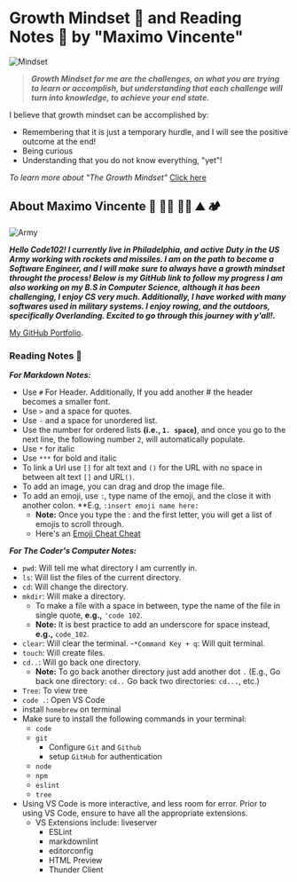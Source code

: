 # Growth Mindset 🧠 and Reading Notes 📖  by "Maximo Vincente"

![Mindset](https://user-images.githubusercontent.com/103771906/182227987-20cfba6c-b11a-467b-82b5-7864a624e54c.jpeg)

> ***Growth Mindset for me are the challenges, on what you are trying to learn or accomplish, but understanding that each challenge will turn into knowledge, to achieve your end state.*** 

I believe that growth mindset can be accomplished by:

- Remembering that it is just a temporary hurdle, and I will see the positive outcome at the end!
- Being curious
- Understanding that you do not know everything, "yet"!

*To learn more about "The Growth Mindset"* [Click here](https://codefellows.github.io/common_curriculum/career_coaching/common/professional-competencies) 




## About Maximo Vincente 🚀 👨‍💻 🚣‍♂️ ⛰️ 🏕️
![Army](https://user-images.githubusercontent.com/103771906/182265368-b468a297-35e7-43de-800a-8a25b149c09a.jpg)


***Hello Code102! I currently live in Philadelphia, and active Duty in the US Army working with rockets and missiles. I am on the path to become a Software Engineer, and I will make sure to always have a growth mindset throught the process! Below is my GitHub link to follow my progress I am also working on my B.S in Computer Science, although it has been challenging, I enjoy CS very much. Additionally, I have worked with many softwares used in military systems. I enjoy rowing, and the outdoors, specifically Overlanding. Excited to go through this journey with y'all!.***

[My GitHub Portfolio](https://github.com/MaximoVincente/).


### Reading Notes 📖

***For Markdown Notes:***

- Use `#` For Header. Additionally, If you add another # the header becomes a smaller font.
- Use `>` and a space for quotes.
- Use `-` and a space for unordered list.
- Use the number for ordered lists **(i.e., `1. space`)**, and once you go to the next line, the following number `2`, will automatically populate. 
- Use `*` for italic
- Use `***` for bold and italic
- To link a Url use `[]` for alt text and `()` for the URL with no space in between alt text `[]` and URL`()`.
- To add an image, you can drag and drop the image file. 
- To add an emoji, use `:`, type name of the emoji, and the close it with another colon. **E.g, `:insert emoji name here:`
   - **Note:** Once you type the : and the first letter, you will get a list of emojis to scroll through. 
   - Here's an [Emoji Cheat Cheat](https://github.com/ikatyang/emoji-cheat-sheet/blob/master/README.md)

***For The Coder's Computer Notes:***

- `pwd`: Will tell me what directory I am currently in.
- `ls`: Will list the files of the current directory.
- `cd`: Will change the directory.
- `mkdir`: Will make a directory.
   - To make a file with a space in between, type the name of the file in single quote, **e.g.,** `'code 102`.
   - **Note:** It is best practice to add an underscore for space instead, **e.g.,** `code_102`. 
- `clear`: Will clear the terminal.
-`*Command Key + q`: Will quit terminal.
- `touch`: Will create files.
- `cd..`: Will go back one directory.
   - **Note:** To go back another directory just add another dot `.`  (E.g., Go back one directory: `cd..` Go back two directories: `cd...`, etc.)
- `Tree`: To view tree 
- `code .`: Open VS Code
- install `homebrew` on terminal
- Make sure to install the following commands in your terminal:
   - `code`
   - `git`
      - Configure `Git` and `Github`
      - setup `GitHub` for authentication
   - `node`
   - `npm`
   - `eslint`
   - `tree`   
- Using VS Code is more interactive, and less room for error. Prior to using VS Code, ensure to have all the appropriate extensions.
   - VS Extensions include: liveserver
      - ESLint
      - markdownlint
      - editorconfig
      - HTML Preview
      - Thunder Client    
 


